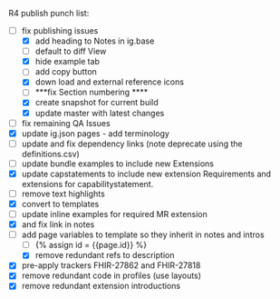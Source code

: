 R4 publish punch list:

- [ ] fix publishing issues
  - [X] add heading to Notes in ig.base
  - [ ] default to diff View
  - [X] hide example tab
  - [ ] add copy button
  - [X] down load and external reference icons
  - [ ] ***fix Section  numbering ****
  - [X] create snapshot for current build
  - [X] update master with latest changes
- [ ] fix remaining QA Issues
- [X] update ig.json pages - add terminology
- [ ] update and fix dependency links (note deprecate using the definitions.csv)
- [ ] update bundle examples to include new Extensions
- [X] update capstatements to include new extension Requirements and
extensions for capabilitystatement.
- [ ] remove text highlights
- [X] convert to templates
- [ ] update inline examples for required MR extension
- [X] and fix link in notes
- [ ] add page variables to template so they inherit in notes and intros
   - [ ] {% assign id = {{page.id}} %}
   - [X] remove redundant refs to description
- [X] pre-apply trackers FHIR-27862 and FHIR-27818
- [X] remove redundant code in profiles (use layouts)
- [X] remove redundant extension introductions
